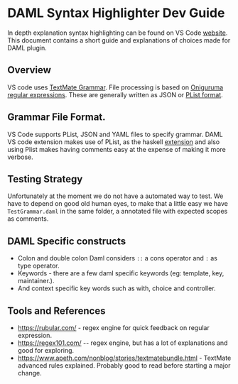 # DAML Syntax Highlighter Dev Guide
In depth explanation syntax highlighting can be found on VS Code [website](https://code.visualstudio.com/api/language-extensions/syntax-highlight-guide). This document contains a short guide and explanations of choices made for DAML plugin.

## Overview
VS code uses [TextMate Grammar](https://macromates.com/manual/en/language_grammars). File processing is based on [Oniguruma regular expressions](https://macromates.com/manual/en/regular_expressions). These are generally written as JSON or [PList format](https://developer.apple.com/library/archive/documentation/Cocoa/Conceptual/PropertyLists/UnderstandXMLPlist/UnderstandXMLPlist.html).

## Grammar File Format.
VS Code supports PList, JSON and YAML files to specify grammar. DAML VS code extension makes use of PList, as the haskell [extension](https://github.com/JustusAdam/language-haskell) and also using Plist makes having comments easy at the expense of making it more verbose.


## Testing Strategy
Unfortunately at the moment we do not have a automated way to test. We have to depend on good old human eyes, to make that a little easy we have `TestGrammar.daml` in the same folder, a annotated file with expected scopes as comments.

## DAML Specific constructs

- Colon and double colon Daml considers `::` a cons operator and `:` as type operator.
- Keywords - there are a few daml specific keywords (eg: template, key, maintainer.).
- And context specific key words such as with, choice and controller.

## Tools and References
- https://rubular.com/ - regex engine for quick feedback on regular expression.
- https://regex101.com/ -- regex engine, but has a lot of explanations and good for exploring.
- https://www.apeth.com/nonblog/stories/textmatebundle.html - TextMate advanced rules explained. Probably good to read before starting a major change.
